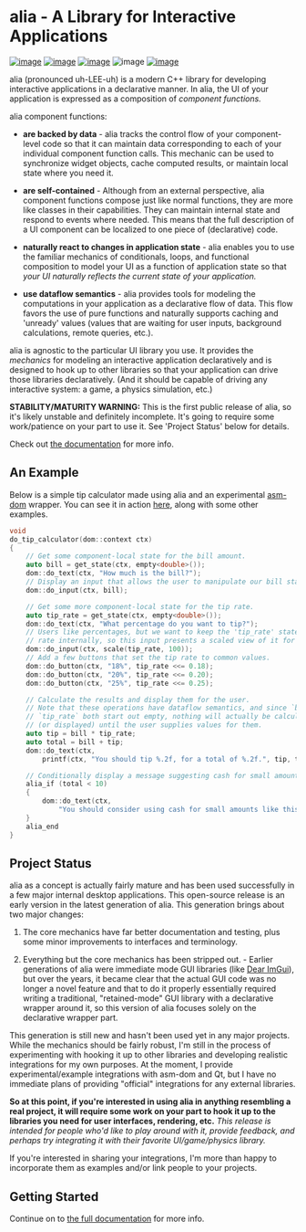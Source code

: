 alia - A Library for Interactive Applications
=============================================

[![image](https://flat.badgen.net/travis/tmadden/alia/master?icon=travis)](https://travis-ci.org/tmadden/alia/branches)
[![image](https://flat.badgen.net/appveyor/ci/tmadden/alia/master?icon=appveyor)](https://ci.appveyor.com/project/tmadden/alia/branch/master)
[![image](https://flat.badgen.net/codecov/c/github/tmadden/alia/master?icon=codecov)](https://codecov.io/gh/tmadden/alia/branch/master)
![image](https://flat.badgen.net/badge/C++/14/green)
[![image](https://flat.badgen.net/badge/stability/unstable/yellow)](https://github.com/orangemug/stability-badges#unstable)

alia (pronounced uh-LEE-uh) is a modern C++ library for developing interactive
applications in a declarative manner. In alia, the UI of your application is
expressed as a composition of *component functions.*

alia component functions:

* **are backed by data** - alia tracks the control flow of your component-level
  code so that it can maintain data corresponding to each of your individual
  component function calls. This mechanic can be used to synchronize widget
  objects, cache computed results, or maintain local state where you need it.

* **are self-contained** - Although from an external perspective, alia component
  functions compose just like normal functions, they are more like classes in
  their capabilities. They can maintain internal state and respond to events
  where needed. This means that the full description of a UI component can be
  localized to one piece of (declarative) code.

* **naturally react to changes in application state** - alia enables you to use
  the familiar mechanics of conditionals, loops, and functional composition to
  model your UI as a function of application state so that *your UI naturally
  reflects the current state of your application.*

* **use dataflow semantics** - alia provides tools for modeling the computations
  in your application as a declarative flow of data. This flow favors the use of
  pure functions and naturally supports caching and 'unready' values (values
  that are waiting for user inputs, background calculations, remote queries,
  etc.).

alia is agnostic to the particular UI library you use. It provides the
*mechanics* for modeling an interactive application declaratively and is
designed to hook up to other libraries so that your application can drive those
libraries declaratively. (And it should be capable of driving any interactive
system: a game, a physics simulation, etc.)

**STABILITY/MATURITY WARNING:** This is the first public release of alia, so
it's likely unstable and definitely incomplete. It's going to require some
work/patience on your part to use it. See 'Project Status' below for details.

<div class="hide-when-deployed">

Check out [the documentation](https://tmadden.github.io/alia) for more info.

</div>

An Example
----------

Below is a simple tip calculator made using alia and an experimental
[asm-dom](https://github.com/mbasso/asm-dom) wrapper. You can see it in action
<a target="_self"
href="https://tmadden.github.io/alia/#/assorted-examples?id=tip-calculator">
here</a>, along with some other examples.

```cpp
void
do_tip_calculator(dom::context ctx)
{
    // Get some component-local state for the bill amount.
    auto bill = get_state(ctx, empty<double>());
    dom::do_text(ctx, "How much is the bill?");
    // Display an input that allows the user to manipulate our bill state.
    dom::do_input(ctx, bill);

    // Get some more component-local state for the tip rate.
    auto tip_rate = get_state(ctx, empty<double>());
    dom::do_text(ctx, "What percentage do you want to tip?");
    // Users like percentages, but we want to keep the 'tip_rate' state as a
    // rate internally, so this input presents a scaled view of it for the user.
    dom::do_input(ctx, scale(tip_rate, 100));
    // Add a few buttons that set the tip rate to common values.
    dom::do_button(ctx, "18%", tip_rate <<= 0.18);
    dom::do_button(ctx, "20%", tip_rate <<= 0.20);
    dom::do_button(ctx, "25%", tip_rate <<= 0.25);

    // Calculate the results and display them for the user.
    // Note that these operations have dataflow semantics, and since `bill` and
    // `tip_rate` both start out empty, nothing will actually be calculated
    // (or displayed) until the user supplies values for them.
    auto tip = bill * tip_rate;
    auto total = bill + tip;
    dom::do_text(ctx,
        printf(ctx, "You should tip %.2f, for a total of %.2f.", tip, total));

    // Conditionally display a message suggesting cash for small amounts.
    alia_if (total < 10)
    {
        dom::do_text(ctx,
            "You should consider using cash for small amounts like this.");
    }
    alia_end
}
```

Project Status
--------------

alia as a concept is actually fairly mature and has been used successfully in a
few major internal desktop applications. This open-source release is an early
version in the latest generation of alia. This generation brings about two major
changes:

1. The core mechanics have far better documentation and testing, plus some minor
   improvements to interfaces and terminology.

2. Everything but the core mechanics has been stripped out. - Earlier
   generations of alia were immediate mode GUI libraries (like [Dear
   ImGui](https://github.com/ocornut/imgui)), but over the years, it became
   clear that the actual GUI code was no longer a novel feature and that to do
   it properly essentially required writing a traditional, "retained-mode" GUI
   library with a declarative wrapper around it, so this version of alia focuses
   solely on the declarative wrapper part.

This generation is still new and hasn't been used yet in any major projects.
While the mechanics should be fairly robust, I'm still in the process of
experimenting with hooking it up to other libraries and developing realistic
integrations for my own purposes. At the moment, I provide experimental/example
integrations with asm-dom and Qt, but I have no immediate plans of providing
"official" integrations for any external libraries.

**So at this point, if you're interested in using alia in anything resembling a
real project, it will require some work on your part to hook it up to the
libraries you need for user interfaces, rendering, etc.** *This release is
intended for people who'd like to play around with it, provide feedback, and
perhaps try integrating it with their favorite UI/game/physics library.*

If you're interested in sharing your integrations, I'm more than happy to
incorporate them as examples and/or link people to your projects.

Getting Started
---------------

Continue on to <a target="_self"
href="https://tmadden.github.io/alia/#/interactive-hello">the full
documentation</a> for more info.
